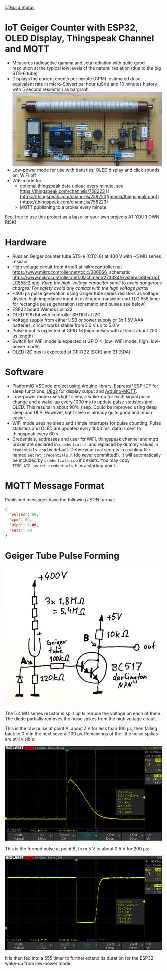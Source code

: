 [![Build Status](https://travis-ci.org/grillbaer/esp32-geiger-counter.svg?branch=master)](https://travis-ci.org/grillbaer/esp32-geiger-counter)

# IoT Geiger Counter with ESP32, OLED Display, Thingspeak Channel and MQTT

- Measures radioactive gamma and beta radiation with quite good resolution at the typical low levels of the natural radiation (due to the big STS-6 tube)
- Displays the current counts per minute (CPM), estimated dose equivalent rate in micro-Sievert per hour (µS/h) and 10 minutes history with 5 second resolution as bargraph
![Circuit Board](media/geiger-counter-pcb.jpg)
- Low-power mode for use with batteries, OLED display and click sounds on, WiFi off
- WiFi mode for
  - optional thingspeak data upload every minute, see https://thingspeak.com/channels/758223
[![https://thingspeak.com/channels/758223](media/thingspeak.png)](https://thingspeak.com/channels/758223)
  - MQTT publishing to a broker every minute

Feel free to use this project as a base for your own projects AT YOUR OWN RISK!

# Hardware

- Russian Geiger counter tube STS-6 (CTC-6) at 400 V with ~5 M&#937; series resistor
- High voltage circuit from ArnoR at mikrocontroller.net https://www.mikrocontroller.net/topic/380666, schematic https://www.mikrocontroller.net/attachment/273334/HystereseStepUpTLC555-2.png. *Keep the high-voltage capacitor small to avoid dangerous charges! For safety avoid any contact with the high voltage parts!*
- ~400 µs pulse generation using Geiger tube series resistors as voltage divider, high impedance input to darlington transistor and TLC 555 timer for rectangle pulse generation (schematic and pulses see below)
- ESP32 board Wemos Lolin32
- OLED 128x64 with controller SH1106 at I2C
- Voltage supply from either USB or power supply or 3x 1.5V AAA batteries, circuit works stable from 3.0 V up to 5.0 V
- Pulse input is expected at GPIO 18 (high pulses with at least about 250 µs length)
- Switch for WiFi mode is expected at GPIO 4 (low=WiFi mode, high=low-power mode)
- OLED I2C bus is expected at GPIO 22 (SCK) and 21 (SDA)

# Software

- [PlatformIO VSCode project](https://github.com/platformio/platformio-vscode-ide) using [Arduino](https://github.com/arduino/Arduino) library, [Espressif ESP-IDF](https://github.com/espressif/esp-idf) for sleep functions, [U8g2](https://github.com/olikraus/u8g2) for display output and [Arduino-MQTT](https://github.com/256dpi/arduino-mqtt).
- Low-power mode uses light sleep, a wake-up for each signal pulse change and a wake-up every 1000 ms to update pulse statistics and OLED. This results in about 90% sleep. Could be improved using deep sleep and ULP. However, light sleep is already quite good and much easier.
- WiFi mode uses no sleep and simple interrupts for pulse counting. Pulse statistics and OLED are updated every 1000 ms, data is sent to thingspeak every 60 s.
- Credentials, addresses and user for WiFi, thingspeak channel and mqtt broker are declared in `credentials.h` and replaced by dummy values in `credentials.cpp` by default. Define your real secrets in a sibling file named `secret_credentials.h` (do never committed!). It will automatically be included by `credentials.cpp` if it exists. You may copy `TEMPLATE_secret_credentials.h` as a starting point.

# MQTT Message Format

Published messages have the following JSON format:
```json
{
  "pulses": 69,
  "cpm": 69,
  "uSph": 0.08,
  "secs": 60
}
```

# Geiger Tube Pulse Forming

![Pulse forming schematic](media/pulse-forming-schematic.png)

The 5.4 M&#937; series resistor is split up to reduce the voltage on each of them. The diode partially removes the noise spikes from the high voltage circuit.

This is the raw pulse at point A, about 2 V for less than 100 µs, then falling back to 0 V in the next several 100 µs. Remainings of the little noise spikes are still visible:

![Raw pulse at point A](media/geiger-signal-raw.png)

This is the formed pulse at point B, from 5 V to about 0.5 V for 200 µs:

![Formed pulse at output point B](media/geiger-signal-formed.png)

It is then fed into a 555 timer to further extend its duration for the ESP32 wake-up from low-power mode.
